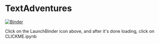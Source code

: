 # TextAdventures
[![Binder](https://mybinder.org/badge.svg)](https://mybinder.org/v2/gh/ericrosenbrown/TextAdventures/master)

Click on the LaunchBinder icon above, and after it's done loading, click on CLICKME.ipynb
